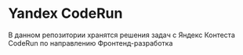 # Yandex CodeRun

В данном репозитории хранятся решения задач с Яндекс Контеста CodeRun по направлению Фронтенд-разработка 
